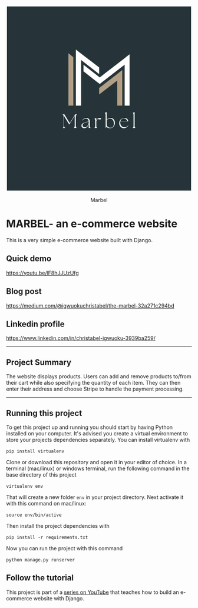 <p align="center">
  <p align="center">
<img src="logo.jpeg">
    </a>
  </p>
  <p align="center">
    Marbel 
  </p>
</p>

# MARBEL- an e-commerce website

This is a very simple e-commerce website built with Django.

## Quick demo
https://youtu.be/lF8hJJUzUfg

## Blog post
https://medium.com/@igwuokuchristabel/the-marbel-32a271c294bd

## Linkedin profile
https://www.linkedin.com/in/christabel-igwuoku-3939ba259/

---

## Project Summary

The website displays products. Users can add and remove products to/from their cart while also specifying the quantity of each item. They can then enter their address and choose Stripe to handle the payment processing.

---

## Running this project

To get this project up and running you should start by having Python installed on your computer. It's advised you create a virtual environment to store your projects dependencies separately. You can install virtualenv with

```
pip install virtualenv
```

Clone or download this repository and open it in your editor of choice. In a terminal (mac/linux) or windows terminal, run the following command in the base directory of this project

```
virtualenv env
```

That will create a new folder `env` in your project directory. Next activate it with this command on mac/linux:

```
source env/bin/active
```

Then install the project dependencies with

```
pip install -r requirements.txt
```

Now you can run the project with this command

```
python manage.py runserver
```

## Follow the tutorial

This project is part of a [series on YouTube](https://youtu.be/z4USlooVXG0) that teaches how to build an e-commerce website with Django.


